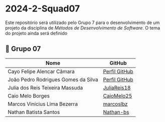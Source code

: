 # 2024-2-Squad07

Este repositório será utilizado pelo Grupo 7 para o desenvolvimento de um projeto da disciplina de *Métodos de Desenvolvimento de Software*. O tema do projeto ainda será definido

## 👥 Grupo 07 

| Nome        | GitHub             |
|---------------------|--------------------|
| Cayo Felipe Alencar Câmara   | [Perfil GitHub](Url) |
| João Pedro Rodrigues Gomes da Silva   | [Perfil GitHub](Url) |
| Julia dos Reis Teixeira Massuda  | [JuliaReis18](https://github.com/JuliaReis18) |
| Caio Melo Borges  | [CaioMelo25](https://github.com/CaioMelo25) |
| Marcos Vinícius Lima Bezerra  | [marcoslbz](https://github.com/marcoslbz) |
| Nathan Batista Santos  | [Nathan-bs](https://github.com/Nathan-bs) |

